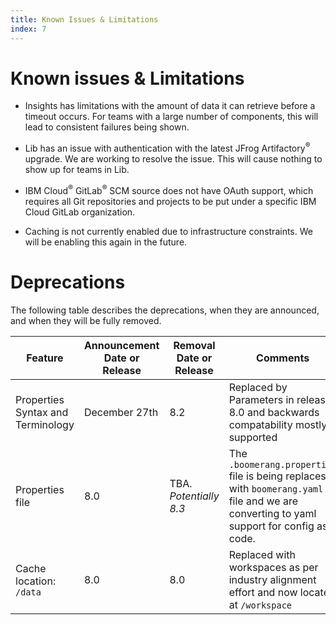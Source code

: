 ```yaml
---
title: Known Issues & Limitations
index: 7
---
```


# Known issues & Limitations

- Insights has limitations with the amount of data it can retrieve before a timeout occurs. For teams with a large number of components, this will lead to consistent failures being shown.

- Lib has an issue with authentication with the latest JFrog Artifactory<sup>®</sup> upgrade. We are working to resolve the issue. This will cause nothing to show up for teams in Lib.

- IBM Cloud<sup>®</sup> GitLab<sup>®</sup> SCM source does not have OAuth support, which requires all Git repositories and projects to be put under a specific IBM Cloud GitLab organization.

- Caching is not currently enabled due to infrastructure constraints. We will be enabling this again in the future.

# Deprecations

The following table describes the deprecations, when they are announced, and when they will be fully removed.

| Feature | Announcement Date or Release | Removal Date or Release | Comments |
| --- | --- | --- | --- |
| Properties Syntax and Terminology | December 27th | 8.2 | Replaced by Parameters in release 8.0 and backwards compatability mostly supported |
| Properties file | 8.0 | TBA. _Potentially 8.3_ | The `.boomerang.properties` file is being replaces with `boomerang.yaml` file and we are converting to yaml support for config as code. |
| Cache location: `/data` | 8.0 | 8.0 | Replaced with workspaces as per industry alignment effort and now located at `/workspace` |